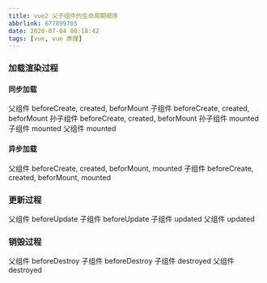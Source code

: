 ```yaml
---
title: vue2 父子组件的生命周期顺序
abbrlink: 677899705
date: 2020-07-04 00:18:42
tags: [vue, vue 原理]
---
```


### 加载渲染过程

<!-- more -->

#### 同步加载

父组件 beforeCreate,  created, beforMount
子组件 beforeCreate, created, beforMount
孙子组件 beforeCreate, created, beforMount
孙子组件 mounted
子组件 mounted
父组件 mounted


#### 异步加载

父组件 beforeCreate, created, beforMount, mounted
子组件 beforeCreate, created, beforMount, mounted


### 更新过程

父组件 beforeUpdate 
子组件 beforeUpdate
子组件 updated
父组件 updated

### 销毁过程
父组件 beforeDestroy
子组件 beforeDestroy
子组件 destroyed
父组件 destroyed

